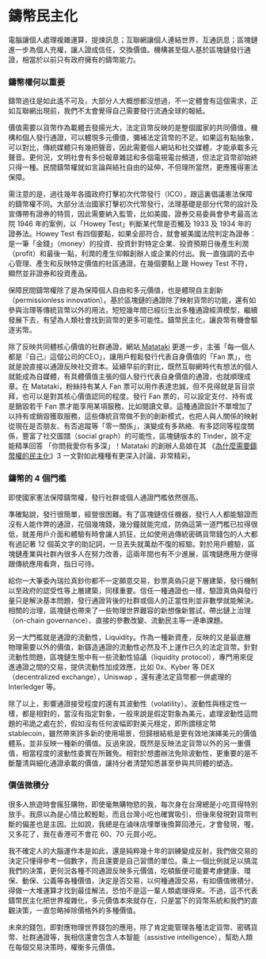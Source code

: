 # 鑄幣民主化

電腦讓個人處理複雜運算，提煉訊息；互聯網讓個人連結世界，互通訊息；區塊鏈進一步為個人充權，讓人證成信任，交換價值。機構甚至個人基於區塊鏈發行通證，相當於以前只有政府擁有的鑄幣能力。

### ‌鑄幣權何以重要

‌鑄幣過往是如此遙不可及，大部分人大概想都沒想過，不一定體會有這個需求，正如互聯網出現前，我們不太會覺得自己需要發行流通全球的報紙。

‌價值需要以貨幣作為載體去發揚光大，法定貨幣反映的是整個國家的共同價值，機構和個人發行通證，可以體現多元價值，彌補法定貨幣的不足。如果這有點抽象，可以對比，傳統媒體只有幾把聲音，因此需要個人網站和社交媒體，才能承載多元聲音。更何況，文明社會有多份報章雜誌和多個電視電台頻道，但法定貨幣卻始終只得一種。民間鑄幣權就如言論與結社自由的延伸，不但理所當然，更應獲得憲法保障。

‌需注意的是，過往幾年各國政府打擊初次代幣發行（ICO），跟這裏倡議憲法保障的鑄幣權不同。大部分法治國家打擊初次代幣發行，法理基礎是部分代幣的設計及宣傳帶有證券的特質，因此需要納入監管，比如美國，證券交易委員會參考最高法院 1946 年的案例，以「Howey Test」判斷某代幣是否觸及 1933 及 1934 年的證券法。Howey Test 有四個要點，如果全部符合，就會被美國法院判定為證券：是一筆「金錢」（money）的投資、投資針對特定企業、投資預期日後產生利潤（profit）和最後一點，利潤的產生仰賴創辦人或企業的付出。我一直強調的去中心管理、產生和反映特定價值的社區通證，在幾個要點上跟 Howey Test 不符，顯然並非證券和投資產品。

‌保障民間鑄幣權除了是為保障個人自由和多元價值，也是體現自主創新（permissionless innovation）。基於區塊鏈的通證除了映射貨幣的功能，還有如參與治理等傳統貨幣以外的用法，短短幾年間已經衍生出多種通證經濟模型，繼續發展下去，有望為人類社會找到貨幣的更多可能性。鑄幣民主化，讓良幣有機會驅逐劣幣。

除了反映共同體核心價值的社群通證，網站[ Matataki](https://www.matataki.io/) 更進一步，主張「每一個人都是『自己』這個公司的CEO」，讓用戶輕鬆發行代表自身價值的「Fan 票」，也就是說直接以通證反映社交資本。延續早前的對比，既然互聯網時代有想法的個人就能成為自媒體，有具體價值主張的個人發行代表自身價值的通證，也就順理成章。在 Matataki，粉絲持有某人 Fan 票可以用作表達忠誠，但不見得就是盲目崇拜，也可以是對其核心價值認同的程度。發行 Fan 票的，可以設定支付、持有或是銷毀若干 Fan 票才能享用某項服務，比如閱讀文章。這種通證設計不單增加了以持有或銷毀獲取服務，這些傳統貨幣做不到的創新模式，也把人與人關係的映射從現在是否朋友、有否追蹤等「零一關係」，演變成有多熟絡、有多認同等程度關係，豐富了社交圖譜（social graph）的可能性，區塊鏈版本的 Tinder，說不定能精準回答 「你問我愛你有多深」！Matataki 的創辦人島娘在其 《[為什麼需要鑄幣權的民主化](https://matters.news/@lychees67/%E7%82%BA%E4%BB%80%E9%BA%BC%E9%9C%80%E8%A6%81%E9%91%84%E5%B9%A3%E6%AC%8A%E7%9A%84%E6%B0%91%E4%B8%BB%E5%8C%96-zdpuAmSZwC6Wa2hc2TdDY2iJPMnQ6iwXkLv32W1RzVLgEvd1d)》3 一文對如此種種有更深入討論，非常精彩。

### ‌鑄幣的 4 個門檻

‌即使國家憲法保障鑄幣權，發行社群或個人通證門檻依然很高。

‌準確點說，發行很簡單，經營很困難。有了區塊鏈信任機器，發行人人都能驗證而沒有人能作弊的通證，花個幾塊錢，幾分鐘就能完成，防偽這第一道門檻已拉得很低，就差用戶介面和體驗有時會讓人抓狂，比如使用過傳統密碼貨幣錢包的人大都有過記著 12 個英文字的助記詞，一旦丟失就萬劫不復的經驗。對於用戶體驗，區塊鏈產業與社群內很多人在努力改善，這兩年間也有不少進展，區塊鏈應用方便得跟傳統應用看齊，指日可待。

‌給你一大筆委內瑞拉真鈔你都不一定願意交易，鈔票真偽只是下層建築，發行機制以至政府的認受性等上層建築，同樣重要。信任一種通證也一樣，驗證真偽與發行量只是解決基本問題，發行通證背後的社群或個人的正當性則並非數學就能解決。相關的治理，區塊鏈也帶來了一些物理世界難容的新想像新嘗試，帶出鏈上治理（on-chain governance）、直接的參數改變、流動民主等一連串課題。

‌另一大門檻就是通證的流動性，Liquidity。作為一種新資產，反映的又是最底層物理需要以外的價值，新鑄造通證的流動性必然及不上運作已久的法定貨幣。針對流動性問題，區塊鏈生態中有一些流動性協議（liquidity protocol），專門用來促進通證之間的交易，提供流動性加成效應，比如 0x、Kyber 等 DEX（decentralized exchange），Uniswap ，還有連法定貨幣都一併處理的 Interledger 等。

‌除了以上，影響通證接受程度的還有其波動性（volatility）。波動性與穩定性一樣，都是相對的，當沒有指定對象，一般來說是假定對象為美元，處理波動性這問題的弔詭之處在於，假如沒有任何波幅即對美元穩定，即所謂穩定幣 stablecoin，雖然帶來許多新的使用場景，但歸根結柢是更有效地演繹美元的價值體系，並非反映一種新的價值。反過來說，既然是反映法定貨幣以外的另一重價值，相當程度的波動性委實在所難免。相對於想盡辦法免除波動性，更重要的是不斷釐清與細化通證承載的價值，讓持分者清楚知悉甚至參與共同體的塑造。

### ‌價值微積分

‌很多人旅遊時會瘋狂購物，即使毫無購物慾的我，每次身在台灣總是小吃買得特別放手。我原以為是心情比較輕鬆，而且台灣小吃也確實吸引，但後來發現對貨幣判斷的偏差也是主因。比如說，我總是在滷味店埋單後換算回港元，才會發現，喔，又多花了，我在香港可不會花 60、70 元買小吃。

‌我不確定人的大腦運作本是如此，還是純粹幾十年的訓練變成反射，我們做交易的決定只懂得參考一個數字，而且還要是自己習慣的單位。乘上一個比例就足以搞混我們的決策，更何況各種不同通證反映多元價值，吃頓飯便可能要考慮健康、環保、動保、公義等各種價值，決定是否交易，以何種通證交易，有如價值微積分，得做一大堆運算才找到最佳解法，恐怕不是這一輩人類處理得來。不過，這不代表鑄幣民主化把世界複雜化，多元價值本來就存在，只是當下的貨幣系統和我們的直觀決策，一直忽略掉除價格外的多種價值。

‌未來的錢包，即對應物理世界錢包的應用，除了肯定能管理各種法定貨幣、密碼貨幣、社群通證等，我相信還會包含人本智能（assistive intelligence），幫助人類在每個交易決策時，權衡多元價值。

